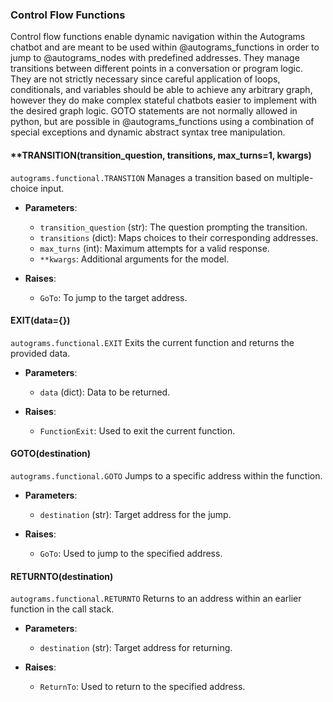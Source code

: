 ### Control Flow Functions


Control flow functions enable dynamic navigation within the Autograms chatbot and are meant to be used within @autograms_functions in order to jump to @autograms_nodes with predefined addresses. They manage transitions between different points in a conversation or program logic. They are not strictly necessary since careful application of loops, conditionals, and variables should be able to achieve any arbitrary graph, however they do make complex stateful chatbots easier to implement with the desired graph logic. GOTO statements are not normally allowed in python, but are possible in @autograms_functions using a combination of special exceptions and dynamic abstract syntax tree manipulation.

#### **TRANSITION(transition_question, transitions, max_turns=1, **kwargs)**
`autograms.functional.TRANSTION`
Manages a transition based on multiple-choice input.

- **Parameters**:
  - `transition_question` (str): The question prompting the transition.
  - `transitions` (dict): Maps choices to their corresponding addresses.
  - `max_turns` (int): Maximum attempts for a valid response.
  - `**kwargs`: Additional arguments for the model.

- **Raises**:
  - `GoTo`: To jump to the target address.

#### **EXIT(data={})**
`autograms.functional.EXIT`
Exits the current function and returns the provided data.

- **Parameters**:
  - `data` (dict): Data to be returned.

- **Raises**:
  - `FunctionExit`: Used to exit the current function.

#### **GOTO(destination)**
`autograms.functional.GOTO`
Jumps to a specific address within the function.

- **Parameters**:
  - `destination` (str): Target address for the jump.

- **Raises**:
  - `GoTo`: Used to jump to the specified address.

#### **RETURNTO(destination)**
`autograms.functional.RETURNTO`
Returns to an address within an earlier function in the call stack.

- **Parameters**:
  - `destination` (str): Target address for returning.

- **Raises**:
  - `ReturnTo`: Used to return to the specified address.
